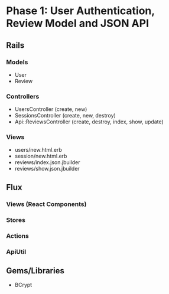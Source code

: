 # Phase 1: User Authentication, Review Model and JSON API

## Rails
### Models
* User
* Review

### Controllers
* UsersController (create, new)
* SessionsController (create, new, destroy)
* Api::ReviewsController (create, destroy, index, show, update)

### Views
* users/new.html.erb
* session/new.html.erb
* reviews/index.json.jbuilder
* reviews/show.json.jbuilder

## Flux
### Views (React Components)

### Stores

### Actions

### ApiUtil

## Gems/Libraries
* BCrypt

